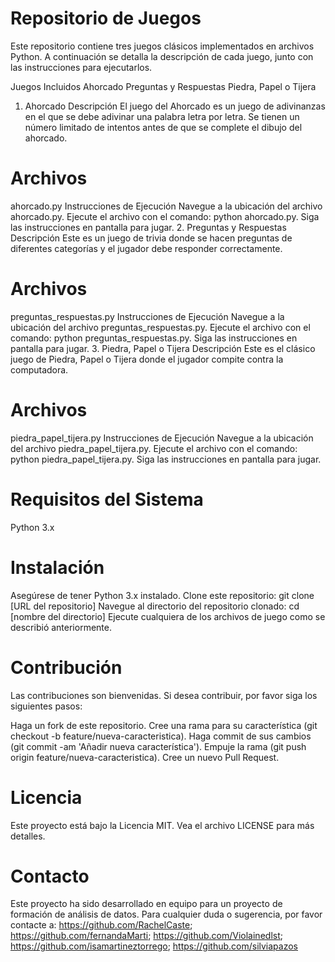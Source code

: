 # Repositorio de Juegos
Este repositorio contiene tres juegos clásicos implementados en archivos Python. A continuación se detalla la descripción de cada juego, junto con las instrucciones para ejecutarlos.

Juegos Incluidos
Ahorcado
Preguntas y Respuestas
Piedra, Papel o Tijera
1. Ahorcado
Descripción
El juego del Ahorcado es un juego de adivinanzas en el que se debe adivinar una palabra letra por letra. Se tienen un número limitado de intentos antes de que se complete el dibujo del ahorcado.

# Archivos
ahorcado.py
Instrucciones de Ejecución
Navegue a la ubicación del archivo ahorcado.py.
Ejecute el archivo con el comando: python ahorcado.py.
Siga las instrucciones en pantalla para jugar.
2. Preguntas y Respuestas
Descripción
Este es un juego de trivia donde se hacen preguntas de diferentes categorías y el jugador debe responder correctamente.

# Archivos
preguntas_respuestas.py
Instrucciones de Ejecución
Navegue a la ubicación del archivo preguntas_respuestas.py.
Ejecute el archivo con el comando: python preguntas_respuestas.py.
Siga las instrucciones en pantalla para jugar.
3. Piedra, Papel o Tijera
Descripción
Este es el clásico juego de Piedra, Papel o Tijera donde el jugador compite contra la computadora.

# Archivos
piedra_papel_tijera.py
Instrucciones de Ejecución
Navegue a la ubicación del archivo piedra_papel_tijera.py.
Ejecute el archivo con el comando: python piedra_papel_tijera.py.
Siga las instrucciones en pantalla para jugar.

# Requisitos del Sistema
Python 3.x

# Instalación
Asegúrese de tener Python 3.x instalado.
Clone este repositorio: git clone [URL del repositorio]
Navegue al directorio del repositorio clonado: cd [nombre del directorio]
Ejecute cualquiera de los archivos de juego como se describió anteriormente.

# Contribución
Las contribuciones son bienvenidas. Si desea contribuir, por favor siga los siguientes pasos:

Haga un fork de este repositorio.
Cree una rama para su característica (git checkout -b feature/nueva-caracteristica).
Haga commit de sus cambios (git commit -am 'Añadir nueva característica').
Empuje la rama (git push origin feature/nueva-caracteristica).
Cree un nuevo Pull Request.

# Licencia
Este proyecto está bajo la Licencia MIT. Vea el archivo LICENSE para más detalles.

# Contacto
Este proyecto ha sido desarrollado en equipo para un proyecto de formación de análisis de datos.
Para cualquier duda o sugerencia, por favor contacte a: https://github.com/RachelCaste; https://github.com/fernandaMarti; https://github.com/Violainedlst; https://github.com/isamartineztorrego; https://github.com/silviapazos

